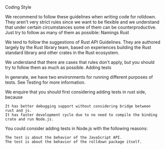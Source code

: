 Coding Style

We recommend to follow these guidelines when writing code for rolldown. They aren't very strict rules since we want to be flexible and we understand that under certain circumstances some of them can be counterproductive. Just try to follow as many of them as possible:
Namings
Rust

We tend to follow the suggestions of Rust API Guidelines. They are authored largely by the Rust library team, based on experiences building the Rust standard library and other crates in the Rust ecosystem.

We understand that there are cases that rules don't apply, but you should try to follow them as much as possible.
Adding tests

In generate, we have two environments for running different purposes of tests. See Testing for more information.

We enquire that you should first considering adding tests in rust side, because

    It has better debugging support without considering bridge between rust and js.
    It has faster development cycle due to no need to compile the binding crate and run Node.js.

You could consider adding tests in Node.js with the following reasons:

    The test is about the behavior of the JavaScript API.
    The test is about the behavior of the rolldown package itself.
